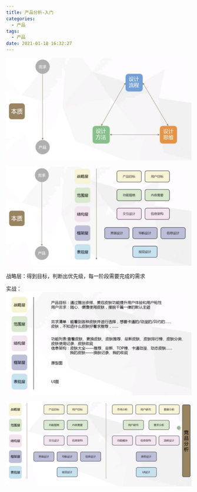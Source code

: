 ```yaml
---
title: 产品分析-入门
categories:
  - 产品
tags:
  - 产品
date: 2021-01-18 16:32:27
---
```

 
![需求产品设计](产品分析-入门/需求产品设计.png)
 
![用户体验5要素](产品分析-入门/用户体验5要素.png)

战略层：得到目标，判断出优先级，每一阶段需要完成的需求

实战：
![输入法皮肤](产品分析-入门/案例-输入法皮肤.png)

![分析方法](产品分析-入门/分析方法.png)
